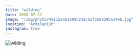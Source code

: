 ```yaml
---
title: "wilding"
date: 2020-07-27
image: "/img/photo/49115aa61509d242cb2fc688295a34eb.jpg"
location: "Ardalanish"
instagram: true
---
```


![wilding](/img/photo/49115aa61509d242cb2fc688295a34eb.jpg)

